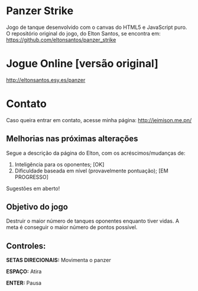 # Panzer Strike
Jogo de tanque desenvolvido com o canvas do HTML5 e JavaScript puro.
O repositório original do jogo, do Elton Santos, se encontra em:
https://github.com/eltonsantos/panzer_strike

# Jogue Online [versão original]
http://eltonsantos.esy.es/panzer

# Contato
Caso queira entrar em contato, acesse minha página: http://jeimison.me.pn/

## Melhorias nas próximas alterações
Segue a descrição da página do Elton, com os acréscimos/mudanças de:
1. Inteligência para os oponentes; [OK]
2. Dificuldade baseada em nível (provavelmente pontuação); [EM PROGRESSO]

Sugestões em aberto!

## Objetivo do jogo
Destruir o maior número de tanques oponentes enquanto tiver vidas. A meta é conseguir o maior número de pontos possível.

## Controles:

**SETAS DIRECIONAIS:** Movimenta o panzer

**ESPAÇO:** Atira

**ENTER:** Pausa